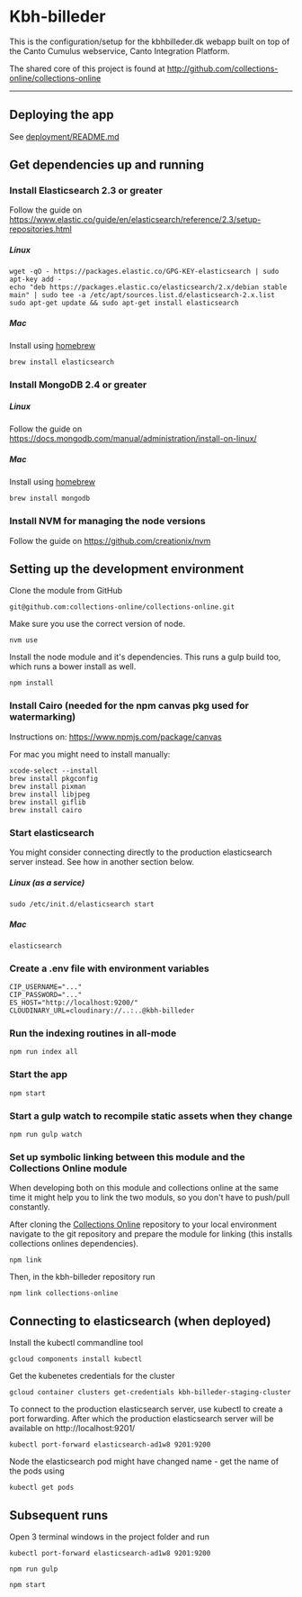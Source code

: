 # Kbh-billeder

This is the configuration/setup for the kbhbilleder.dk webapp built on top of
the Canto Cumulus webservice, Canto Integration Platform.

The shared core of this project is found at
http://github.com/collections-online/collections-online

---

## Deploying the app

See [deployment/README.md](deployment/README.md)

## Get dependencies up and running

### Install Elasticsearch 2.3 or greater

Follow the guide on https://www.elastic.co/guide/en/elasticsearch/reference/2.3/setup-repositories.html

##### Linux

```
wget -qO - https://packages.elastic.co/GPG-KEY-elasticsearch | sudo apt-key add -
echo "deb https://packages.elastic.co/elasticsearch/2.x/debian stable main" | sudo tee -a /etc/apt/sources.list.d/elasticsearch-2.x.list
sudo apt-get update && sudo apt-get install elasticsearch
```

##### Mac

Install using [homebrew](http://brew.sh)

```
brew install elasticsearch
```

### Install MongoDB 2.4 or greater

##### Linux

Follow the guide on https://docs.mongodb.com/manual/administration/install-on-linux/

##### Mac

Install using [homebrew](http://brew.sh)

```
brew install mongodb
```

### Install NVM for managing the node versions

Follow the guide on https://github.com/creationix/nvm

## Setting up the development environment

Clone the module from GitHub

```
git@github.com:collections-online/collections-online.git
```

Make sure you use the correct version of node.

```
nvm use
```

Install the node module and it's dependencies. This runs a gulp build too, which
runs a bower install as well.

```
npm install
```

### Install Cairo (needed for the npm canvas pkg used for watermarking)

Instructions on: https://www.npmjs.com/package/canvas

For mac you might need to install manually:
```
xcode-select --install
brew install pkgconfig
brew install pixman
brew install libjpeg
brew install giflib
brew install cairo
```

### Start elasticsearch

You might consider connecting directly to the production elasticsearch server
instead. See how in another section below.

##### Linux (as a service)

```
sudo /etc/init.d/elasticsearch start
```

##### Mac

```
elasticsearch
```

### Create a .env file with environment variables

    CIP_USERNAME="..."
    CIP_PASSWORD="..."
    ES_HOST="http://localhost:9200/"
    CLOUDINARY_URL=cloudinary://..:..@kbh-billeder


### Run the indexing routines in all-mode

```
npm run index all
```

### Start the app

```
npm start
```

### Start a gulp watch to recompile static assets when they change

```
npm run gulp watch
```

### Set up symbolic linking between this module and the Collections Online module

When developing both on this module and collections online at the same time it
might help you to link the two moduls, so you don't have to push/pull constantly.

After cloning the [Collections Online](https://github.com/collections-online/collections-online)
repository to your local environment navigate to the git repository and prepare
the module for linking (this installs collections onlines dependencies).

```
npm link
```

Then, in the kbh-billeder repository run

```
npm link collections-online
```

## Connecting to elasticsearch (when deployed)

Install the kubectl commandline tool

```
gcloud components install kubectl
```

Get the kubenetes credentials for the cluster

```
gcloud container clusters get-credentials kbh-billeder-staging-cluster
```

To connect to the production elasticsearch server, use kubectl to create a
port forwarding. After which the production elasticsearch server will be
available on http://localhost:9201/

```
kubectl port-forward elasticsearch-ad1w8 9201:9200
```

Node the elasticsearch pod might have changed name - get the name of the pods
using

```
kubectl get pods
```

## Subsequent runs

Open 3 terminal windows in the project folder and run

```
kubectl port-forward elasticsearch-ad1w8 9201:9200
```
```
npm run gulp
```
```
npm start
```
